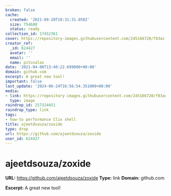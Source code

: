 ```yaml
---
broken: false
cache:
  created: '2021-09-20T19:31:31.058Z'
  size: 754680
  status: ready
collection_id: 17452361
cover: https://repository-images.githubusercontent.com/245166720/f83acf80-9243-11eb-80f8-302e9a53427c
creator_ref:
  _id: 624427
  avatar: ''
  email: ''
  name: pitosalas
date: '2021-04-06T13:40:22.699000+00:00'
domain: github.com
excerpt: A great new tool!
important: false
last_update: '2024-06-24T16:56:54.351000+00:00'
media:
- link: https://repository-images.githubusercontent.com/245166720/f83acf80-9243-11eb-80f8-302e9a53427c
  type: image
raindrop_id: 257324451
raindrop_type: link
tags:
- how-to performance Clix shell
title: ajeetdsouza/zoxide
type: drop
url: https://github.com/ajeetdsouza/zoxide
user_id: 624427
---
```


# ajeetdsouza/zoxide

**URL:** https://github.com/ajeetdsouza/zoxide
**Type:** link
**Domain:** github.com

**Excerpt:** A great new tool!
